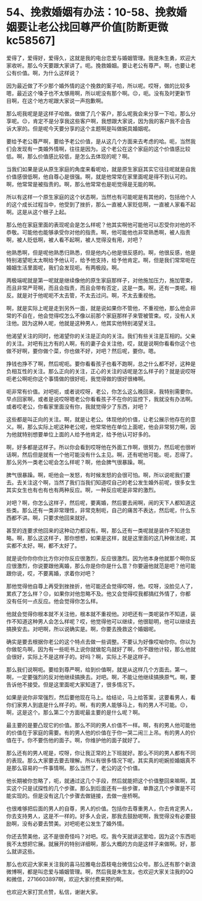# 54、挽救婚姻有办法：10-58、挽救婚姻要让老公找回尊严价值[防断更微kc58567]

爱得了，爱得好，爱得久，这就是我的电台恋爱与婚姻管理。我是朱生勇，欢迎大家收听。那么今天要跟大家讲了。呃。挽救婚姻。要让老公有尊严。啊，也要让老公有价值。啊，为什么这样说？

因为最近做了不少那个婚外情的这个挽救的案子哈，所以呢。哎呀，做的比较多嗯，最近这个嗓子也不太够用啊，所以呢没有那个啊。😔，呃。没有及时更新节目啊，在这个地方呢跟大家说一声抱歉啊。

那么呃我呢是是这样子哈做。做做了几个客户，那么呢我会来分享一下哈，那么分享呢。😔，肯定不是分享我这些客户啊，我想跟大家说，因为我的客户我不会告诉大家的。但是呢今天要分享的这个主题啊是叫做婉具婚姻呢。

要给予老公尊严啊，要给予老公价值，是从这几个方面来去考虑的哈。呃，当然我们会发现有一类婚外情啊，往往是因为。这个老公在这个家庭的这个价值感比较低。啊，那么价值感比较低，是怎么去体现的呢？啊。

当我们如果是说从原生家庭的角度来看呢哈，就是原生家庭其实它往往呢就是自我价值感很低啊，他自尊心是很强。啊，就是他常常在家里面呢是得不到认可的。啊，他常常是被指责的。啊，那么他常常也是呃觉得是无能的啊。

所以有这样一个原生家庭的这个状态啊，当然也有可能呢是有其他的，包括他个人的这个成长过程当中，他受到了挫折，那么一直被人家贬低啊，一直被人家看不起啊。这是从这个根子上起。

那么他在家庭里面的表现呢会是怎么样呢？他其实啊他可能他可以忍受你对他的不恭敬。可能他也能够承受你对他的指责。啊，他可能他也非常熟悉啊，被人指责啊，被人贬低啊，被人看不起啊，被人觉得没有用，对吧？

他熟悉啊，但是呢他熟悉归熟悉，但是他内心他是很反感的。啊，他很反感，他是特别渴望呃太太啊给予他认可，给予他支持，给予他肯定。啊，但是我们常常呃在婚姻生活里面呢，我们会发现呃。有两极段。啊。

两极端呢就是第一呢就是继续像他的原生家庭那样子，对他施加压力，施加管束，而且非常严苛啊，而且会指责，而且会带有否定，这是一类。啊，还有一类呢。相反。就是对于他呢呃不太去管，不太去过问。啊，不太去重视他。

啊，就是实际上呢是走到另外一面，就是说如果你不管他，不重视他，那么他会非常的不自在，他会觉得哎怎么不像以前那个家庭那样子来管被管束。哎，没有人关注他。因为这种人呢，他就是这种男人，他其实他特别渴望关注。

他渴望关注的同时，他渴望你的关注是正向的关注。我们有些关注是互相的。父亲的关注。对吧有比方有的人啊，有的妻子会关注他，哎，就是说啊你看看你这个也做不好啊，要你做个菜，你也做不好，对吧？然后呢，要你。嗯。

挣钱也挣不了啊，然后呢呃。要你看看孩子也看不跑啊，总之什么都不好，这种是负相互性的关注。那么正向的关注，正心的关注的话呢是怎么样子的？就是说哎呀呃老公啊呃你这个事情做的很好呃，我觉得做的很好很棒啊。

呃非常有价值。对吧呃，或者说哎呀，老公，你怎么这么晚回来，我特别需要你。早点回家啊，或者是说哎呀嗯老公你看看孩子不在你的监控下，我就没有办法啊。或者哎老公，你看家里面没有你，我就觉得少了东西，对吧？

这些都是叫正向的关注。啊，就是让老公。体现他的价值，让老公展示他存在的意义。啊，那么实际上呢这种老公呢，他常常他在单位上面呢，他会非常努力啊，因为他就特别想要单位上面的人给予他肯定，给予他认可好多的。

啊，好多都是这样子。所以你会看到哎呀他在外面工作啊，很努力，然后呢也很听话啊，然后但是就有一个他可能没有什么主见。啊，还有呢他可能。呃，忍得了。那么另外一类老公呢会怎么样呢？啊，他会脾气很暴躁。啊。

脾气很暴躁。啊，呃他会一发怒，有时候发怒的会很可怕。啊，所以说呢我们要去。去关注这个啊，当然了我们当我们知道哎自己的老公发生婚外前呢，很多女生其实女生也有也有也有两种反应。啊，一种反应呢是非常的激烈。

对吧？啊，你怎么这样子，然后呢，要离婚，然后要去闹啊，闹的天下人都知道这些类。那么还有一类非常理性，非常克制呃，自己的痛苦不表达，然后呢，什么东西都不讲。啊，只要求他回来就好。

甚至的连要求他回来的这种动力都没有。啊，那么还有一类呢就是装作不知道忽略。啊，那么这这样子，那你想想，如果是这样，就是这里面的这几种做法呢，其实都不太好。啊，都不太好了。

就是说你你你你比方你对你反应很激烈，反应很激烈。因为他本身他就那个啊你反应很激烈，你说要跟他离婚，那么你是你你是什么意？你要逼他就范是吧？他可能跟你说，哎，不要离婚，求着你对吧？

那他觉得他自尊上再受到挫挫折，他可能还会觉得哎呀，他。哎呀，没脸见人了，累疚了怎么样？😔，如果你对他忽略不及。他又会觉得哎我都搞红外情了，你都没有任何一点反应。他会觉得你怎么样。

他就会觉得你根本就不关注他，根本就不重视他。对吧还有一类呢装作不知道，装作不知道这种男人会怎么样呢？哎，他觉得他可以继续，他很聪明，他可以继续去搞换安去。对吧啊，所以说确实是。啊，你要去挽救这个婚姻呢。

确实是要去根据你老公的这个特点去做一些调整。不要认为好像哎呦你你。你以为你做鸵鸟啊，因为有一些呃书上说你就做鸵鸟就好了啊，你不跟他计较，那么他就会很好，实际上不是这样子的。好吗？啊，实际上不是这样子。

那么我们说啊呃。要给到尊严啊，给到价值啊，就是从这样几个方面去。第一。啊，一定要强烈的反对他继续搞换去。对吧。啊，不能让他继续搞换原气。啊，要告诉他不接受。但是这里面呢大家知道了，很多情况下。

如果是说你非常强烈，然后要他现在马上。给结论，马上给答案，这要看男人，看你们家男人到底是什么样子的。啊，有的男人能够马上，有的男人不可能。😔，啊，这是这个。那么第二个方面呢最主要的是什么呢？啊。

最主要的是要凸现它的价值。那么不同的男人价值不一样。啊，有的男人他可能他的价值在于家庭的需要。有的男人他的价值在于你一哭二闹三上吊。有的男人的价值在于。你不要伤他的面子。啊，你维护他的面子就好了。

那么还有的男人呢是，哎呀，你让我正常的上下班就好。那么不同的男人都有不同的表现。那么大家要去要去理解。所以有很多情况下呢，其实真的呃婉拒婚姻真不是那么容易的一件事情啊。那么当然了，老公的这个价值。

他长期被你忽略了，呃，就通过这几个手段，然后就能把这个价值整回来嘛啊，其实这个只是试探性的几个步骤。那么到后面还有一些步骤，单靠这几个步骤是不可能实现的。但是没有这几个步骤去做链接，去做一座桥啊。

也很难够把后面的男人的自尊，男人的价值。包括你去尊重男人，你去肯定男人，你去支持男人，这是不一样的。好多人会说，那我去鼓励呢啊，我觉得没有必要鼓励啊，没有必要去赞美。对吧呃老公发生了婚外情。

你还去赞美他，这不是很奇怪吗？对吧。哎。我今天就讲这里哈，因为这个东西呃我不太想把它展。就展开的特别详细啊，那么大概的方向是这样子来做啊。好，那么就讲这些。

那么也欢迎大家来关注我的喜马拉雅电台荔枝电台微信公众号。那么还有那个新浪微博啊，都是叫恋爱与婚姻管理。啊，然后我是朱生友。也欢迎大家关注我的QQ和微信，2716603897啊，欢迎大家付费来预约啊。

也欢迎大家打赏点赞，私信，谢谢大家。